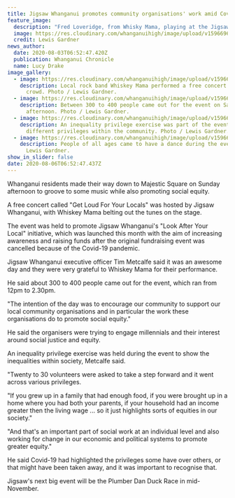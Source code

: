 ```yaml
---
title: Jigsaw Whanganui promotes community organisations' work amid Covid 19
feature_image:
  description: "Fred Loveridge, from Whisky Mama, playing at the Jigsaw awareness event. "
  image: https://res.cloudinary.com/whanganuihigh/image/upload/v1596696860/News/Fred_Loveridge._chron_3.8.20_hoto0_lewis_garnder.jpg
  credit: Lewis Gardner
news_author:
  date: 2020-08-03T06:52:47.420Z
  publication: Whanganui Chronicle
  name: Lucy Drake
image_gallery:
  - image: https://res.cloudinary.com/whanganuihigh/image/upload/v1596697157/News/Fred_Loveridge._Whisky_Mama._Chron_3.8.20_photo_lewis_gardner.jpg
    description: Local rock band Whiskey Mama performed a free concert for the
      crowd. Photo / Lewis Gardner.
  - image: https://res.cloudinary.com/whanganuihigh/image/upload/v1596697237/News/Jigsaw_Whanganui._Chron_3.8.20._photo_lewis_gardner....jpg
    description: Between 300 to 400 people came out for the event on Saturday
      afternoon. Photo / Lewis Gardner.
  - image: https://res.cloudinary.com/whanganuihigh/image/upload/v1596697267/News/Jigsaw_Whanganui._Chron_3.8.20._photo_lewis_gardner.jpg
    description: An inequality privilege exercise was part of the event, showing the
      different privileges within the community. Photo / Lewis Gardner.
  - image: https://res.cloudinary.com/whanganuihigh/image/upload/v1596697290/News/Jigsaw_Whanganui._Chron_3.8.20._photo_lewis_gardner...jpg
    description: People of all ages came to have a dance during the event. Photo /
      Lewis Gardner.
show_in_slider: false
date: 2020-08-06T06:52:47.437Z
---
```

Whanganui residents made their way down to Majestic Square on Sunday afternoon to groove to some music while also promoting social equity.

A free concert called "Get Loud For Your Locals" was hosted by Jigsaw Whanganui, with Whiskey Mama belting out the tunes on the stage.

The event was held to promote Jigsaw Whanganui's "Look After Your Local" initiative, which was launched this month with the aim of increasing awareness and raising funds after the original fundraising event was cancelled because of the Covid-19 pandemic.

Jigsaw Whanganui executive officer Tim Metcalfe said it was an awesome day and they were very grateful to Whiskey Mama for their performance.

He said about 300 to 400 people came out for the event, which ran from 12pm to 2.30pm.

"The intention of the day was to encourage our community to support our local community organisations and in particular the work these organisations do to promote social equity."

He said the organisers were trying to engage millennials and their interest around social justice and equity.

An inequality privilege exercise was held during the event to show the inequalities within society, Metcalfe said.

"Twenty to 30 volunteers were asked to take a step forward and it went across various privileges.

"If you grew up in a family that had enough food, if you were brought up in a home where you had both your parents, if your household had an income greater then the living wage ... so it just highlights sorts of equities in our society."

"And that's an important part of social work at an individual level and also working for change in our economic and political systems to promote greater equity."

He said Covid-19 had highlighted the privileges some have over others, or that might have been taken away, and it was important to recognise that.

Jigsaw's next big event will be the Plumber Dan Duck Race in mid-November.


